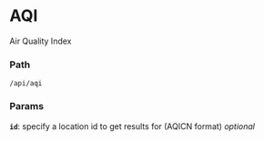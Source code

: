 # AQI
Air Quality Index

### Path
```
/api/aqi
```

### Params
**`id`**: specify a location id to get results for (AQICN format) _optional_
